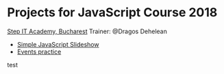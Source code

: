 # Projects for JavaScript Course 2018
[Step IT Academy, Bucharest](https://itstep.ro/)
Trainer: @Dragos Dehelean
* [Simple JavaScript Slideshow](https://dragosdehelean.github.io/javascript-projects/modul6.4/)
* [Events practice](https://dragosdehelean.github.io/javascript-projects/modul6.6/)

test
